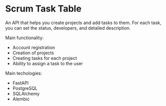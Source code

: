 # Scrum Task Table


An API that helps you create projects and add tasks to them. For each task, you can set the status, developers, and detailed description.

Main functionality:

- Account registration
- Creation of projects
- Creating tasks for each project
- Ability to assign a task to the user

Main techologies:

- FastAPI
- PostgreSQL
- SQLAlchemy
- Alembic
